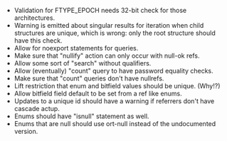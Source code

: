 - Validation for FTYPE\_EPOCH needs 32-bit check for those architectures.
- Warning is emitted about singular results for iteration when child
  structures are unique, which is wrong: only the root structure should
  have this check.
- Allow for noexport statements for queries.
- Make sure that "nullify" action can only occur with null-ok refs.
- Allow some sort of "search" without qualifiers.
- Allow (eventually) "count" query to have password equality checks.
- Make sure that "count" queries don't have nullrefs.
- Lift restriction that enum and bitfield values should be unique.  (Why!?)
- Allow bitfield field default to be set from a ref like enums.
- Updates to a unique id should have a warning if referrers don't have cascade actup.
- Enums should have "isnull" statement as well.
- Enums that are null should use ort-null instead of the undocumented version.
